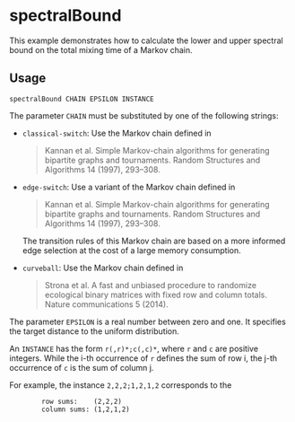 # spectralBound

This example demonstrates how to calculate the lower and upper spectral bound on the total mixing time of a Markov chain.

## Usage

    spectralBound CHAIN EPSILON INSTANCE
    
The parameter `CHAIN` must be substituted by one of the following strings: 

* `classical-switch`: Use the Markov chain defined in
  > Kannan et al. Simple Markov-chain  algorithms for generating bipartite graphs and tournaments. Random Structures and Algorithms 14 (1997), 293–308.
       
* `edge-switch`: Use a variant of the Markov chain defined in 
  > Kannan et al. Simple Markov-chain  algorithms for generating bipartite graphs and tournaments. Random Structures and Algorithms 14 (1997), 293–308.
  
  The transition rules of this Markov chain are based on a more informed edge selection at the cost of a large memory consumption.
  
* `curveball`: Use the Markov chain defined in
  > Strona et al. A fast and unbiased procedure to randomize ecological binary matrices with fixed row and column totals.        Nature communications 5 (2014).

The parameter `EPSILON` is a real number between zero and one. It specifies the target distance to the uniform distribution. 

An `INSTANCE` has the form `r(,r)*;c(,c)*`, where `r` and `c` are positive integers. 
While the i-th occurrence of `r` defines the sum of row i, the j-th
occurrence of `c` is the sum of column j. 

For example, the instance `2,2,2;1,2,1,2` corresponds to the

            row sums:    (2,2,2)
            column sums: (1,2,1,2)
